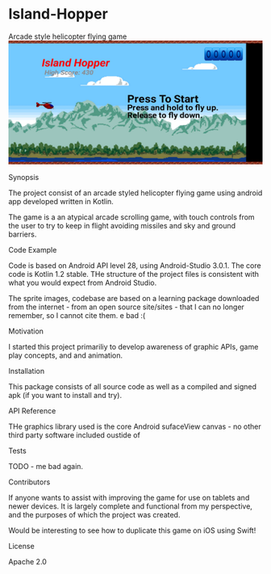# Island-Hopper
Arcade style helicopter flying game
![screenshot image of the game](screenshot-island-hopper.jpg)

Synopsis

The project consist of an arcade styled helicopter flying game using android app developed written in Kotlin.

The game is a an atypical arcade scrolling game, with touch controls from the user to try to keep in flight avoiding missiles and sky and ground barriers. 


Code Example

Code is based on Android API level 28, using Android-Studio 3.0.1.  The core code is Kotlin 1.2 stable.
THe structure of the project files is consistent with what you would expect from Android Studio.

The sprite images, codebase are based on a learning package downloaded from the internet - from an open source site/sites - that I can no longer remember, so I cannot cite them. e bad :(


Motivation

I started this project primariliy to develop awareness of graphic APIs, game play concepts, and and animation.


Installation

This package consists of all source code as well as a compiled and signed apk (if you want to install and try).  


API Reference

THe graphics library used is the core Android sufaceView canvas - no other third party software included oustide of


Tests

TODO - me bad again.


Contributors

If anyone wants to assist with improving the game for use on tablets and newer devices.  It is largely complete and functional from my perspective, and the purposes of which the project was created.  

Would be interesting to see how to duplicate this game on iOS using Swift! 


License

Apache 2.0





